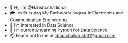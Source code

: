 - 👋 Hi, I’m @Harishcchadichal
- 🎓 I’m Pursuing My Bachelor's degree in Electronics and Communication Engineering 
- 👀 I’m interested in Data Science
- 🌱 I’m currently learning Python For Data Science
- 📫 Reach out to me at chadichalharish31@gmail.com

<!---
Harishcchadichal/Harishcchadichal is a ✨ special ✨ repository because its `README.md` (this file) appears on your GitHub profile.
You can click the Preview link to take a look at your changes.
--->
